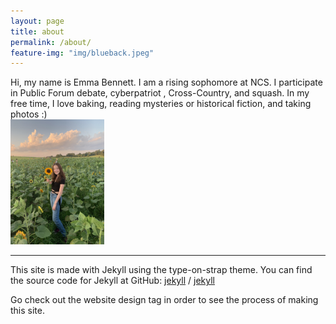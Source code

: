 ```yaml
---
layout: page
title: about
permalink: /about/
feature-img: "img/blueback.jpeg"
---
```


<div class="row">
  <div class="column">
  Hi, my name is Emma Bennett. I am a rising sophomore at NCS. I participate in Public Forum debate, cyberpatriot
  , Cross-Country, and squash. In my free time, I love baking, reading mysteries or historical fiction, and taking
   photos :)

  </div>
  <div class="column">
  <img src="/img/profile.jpg" alt="profile" height="200" width="150"/>
  
  </div>
</div>



---

This site is made with Jekyll using the type-on-strap theme. You can find the source code for Jekyll at GitHub:
[jekyll][jekyll-organization] /
[jekyll](https://github.com/jekyll/jekyll)

Go check out the website design tag in order to see the process of making this site.


[jekyll-organization]: https://github.com/jekyll
